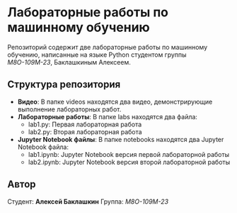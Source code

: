 
# Лабораторные работы по машинному обучению

Репозиторий содержит две лабораторные работы по машинному обучению, написанные на языке Python студентом группы *М8О-109М-23*, Баклашкиным Алексеем.

## Структура репозитория
- **Видео**: В папке videos находятся два видео, демонстрирующие выполнение лабораторных работ.
- **Лабораторные работы**: В папке labs находятся два файла:
    - lab1.py: Первая лабораторная работа
    - lab2.py: Вторая лабораторная работа
- **Jupyter Notebook файлы**: В папке notebooks находятся два Jupyter Notebook файла:
    - lab1.ipynb: Jupyter Notebook версия первой лабораторной работы
    - lab2.ipynb: Jupyter Notebook версия второй лабораторной работы

## Автор
Студент: **Алексей Баклашкин**
Группа: *М8О-109М-23*
